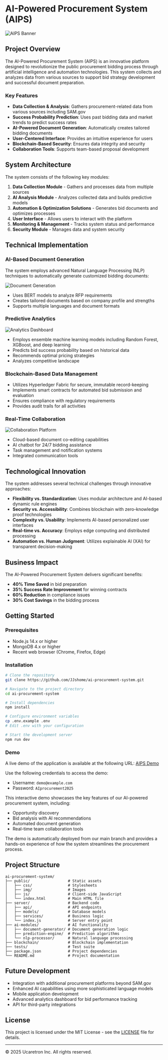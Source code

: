 # AI-Powered Procurement System (AIPS)

![AIPS Banner](assets/aips-banner.svg)

## Project Overview

The AI-Powered Procurement System (AIPS) is an innovative platform designed to revolutionize the public procurement bidding process through artificial intelligence and automation technologies. This system collects and analyzes data from various sources to support bid strategy development and successful document preparation.

### Key Features

- **Data Collection & Analysis**: Gathers procurement-related data from various sources including SAM.gov
- **Success Probability Prediction**: Uses past bidding data and market trends to predict success rates
- **AI-Powered Document Generation**: Automatically creates tailored bidding documents
- **User-Centered Interface**: Provides an intuitive experience for users
- **Blockchain-Based Security**: Ensures data integrity and security
- **Collaboration Tools**: Supports team-based proposal development

## System Architecture

The system consists of the following key modules:

1. **Data Collection Module** - Gathers and processes data from multiple sources
2. **AI Analysis Module** - Analyzes collected data and builds predictive models
3. **Automation & Optimization Solutions** - Generates bid documents and optimizes processes
4. **User Interface** - Allows users to interact with the platform
5. **Monitoring & Management** - Tracks system status and performance
6. **Security Module** - Manages data and system security

## Technical Implementation

### AI-Based Document Generation

The system employs advanced Natural Language Processing (NLP) techniques to automatically generate customized bidding documents:

![Document Generation](assets/feature-document-gen.svg)

- Uses BERT models to analyze RFP requirements
- Creates tailored documents based on company profile and strengths
- Supports multiple languages and document formats

### Predictive Analytics

![Analytics Dashboard](assets/feature-analytics.svg)

- Employs ensemble machine learning models including Random Forest, XGBoost, and deep learning
- Predicts bid success probability based on historical data
- Recommends optimal pricing strategies
- Analyzes competitive landscape

### Blockchain-Based Data Management

- Utilizes Hyperledger Fabric for secure, immutable record-keeping
- Implements smart contracts for automated bid submission and evaluation
- Ensures compliance with regulatory requirements
- Provides audit trails for all activities

### Real-Time Collaboration

![Collaboration Platform](assets/feature-collaboration.svg)

- Cloud-based document co-editing capabilities
- AI chatbot for 24/7 bidding assistance
- Task management and notification systems
- Integrated communication tools

## Technological Innovation

The system addresses several technical challenges through innovative approaches:

- **Flexibility vs. Standardization**: Uses modular architecture and AI-based dynamic rule engines
- **Security vs. Accessibility**: Combines blockchain with zero-knowledge proof technologies
- **Complexity vs. Usability**: Implements AI-based personalized user interfaces
- **Real-time vs. Accuracy**: Employs edge computing and distributed processing
- **Automation vs. Human Judgment**: Utilizes explainable AI (XAI) for transparent decision-making

## Business Impact

The AI-Powered Procurement System delivers significant benefits:

- **40% Time Saved** in bid preparation
- **35% Success Rate Improvement** for winning contracts
- **60% Reduction** in compliance issues
- **30% Cost Savings** in the bidding process

## Getting Started

### Prerequisites

- Node.js 14.x or higher
- MongoDB 4.x or higher
- Recent web browser (Chrome, Firefox, Edge)

### Installation

```bash
# Clone the repository
git clone https://github.com/JJshome/ai-procurement-system.git

# Navigate to the project directory
cd ai-procurement-system

# Install dependencies
npm install

# Configure environment variables
cp .env.example .env
# Edit .env with your configuration

# Start the development server
npm run dev
```

### Demo

A live demo of the application is available at the following URL:
[AIPS Demo](https://jjshome.github.io/ai-procurement-system/)

Use the following credentials to access the demo:
- Username: `demo@example.com`
- Password: `AIprocurement2025`

This interactive demo showcases the key features of our AI-powered procurement system, including:
- Opportunity discovery
- Bid analysis with AI recommendations
- Automated document generation
- Real-time team collaboration tools

The demo is automatically deployed from our main branch and provides a hands-on experience of how the system streamlines the procurement process.

## Project Structure

```
ai-procurement-system/
├── public/                 # Static assets
│   ├── css/                # Stylesheets
│   ├── img/                # Images
│   ├── js/                 # Client-side JavaScript
│   └── index.html          # Main HTML file
├── server/                 # Backend code
│   ├── api/                # API endpoints
│   ├── models/             # Database models
│   ├── services/           # Business logic
│   └── index.js            # Server entry point
├── ai-modules/             # AI functionality
│   ├── document-generator/ # Document generation logic
│   ├── prediction-engine/  # Prediction algorithms
│   └── nlp-processor/      # Natural language processing
├── blockchain/             # Blockchain implementation
├── tests/                  # Test suite
├── package.json            # Project dependencies
└── README.md               # Project documentation
```

## Future Development

- Integration with additional procurement platforms beyond SAM.gov
- Enhanced AI capabilities using more sophisticated language models
- Mobile application development
- Advanced analytics dashboard for bid performance tracking
- API for third-party integrations

## License

This project is licensed under the MIT License - see the [LICENSE](LICENSE) file for details.

---

© 2025 Ucaretron Inc. All rights reserved.
